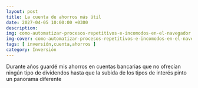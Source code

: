 ```yaml
---
layout: post
title: La cuenta de ahorros más útil
date: 2027-04-05 10:00:00 +0300
description:
img: como-automatizar-procesos-repetitivos-e-incomodos-en-el-navegador.webp
img-cover: como-automatizar-procesos-repetitivos-e-incomodos-en-el-navegador-cover.webp
tags: [ inversión,cuenta,ahorros ]
category: Inversión
---
```


Durante años guardé mis ahorros en cuentas bancarias que no ofrecían ningún tipo de dividendos hasta que la subida de
los tipos de interés pinto un panorama diferente   
